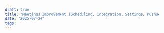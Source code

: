 ```yaml
---
draft: true
title: "Meetings Improvement (Scheduling, Integration, Settings, Pushsetup)"
date: "2025-07-24"
tags: 
---
```

